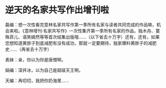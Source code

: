 # 逆天的名家共写作出增刊啦

磊编：想一次性看完意林名家共写作第一季所有名家与读者共同完成的作品嘛，机会来啦。《意林增刊·名家共写作》一次性集齐第一季所有名家的作品，独木舟、蔓殊菲儿、语笑嫣然等等首次结集出版哦……（以下省去十万字）还有，还有，如果您想知道黄胖子到底减肥有没有成功，那就一定要期待，独家爆料黄胖子的减肥史……（再省去十万字） 

表妹：亲，你以为你是唐僧啊。 

娟编：深井冰，以为自己是超级天王啊。 

天编：再叨叨，我把你扔海里……